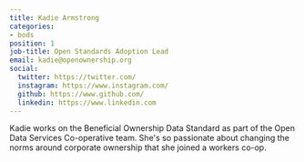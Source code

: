 ```yaml
---
title: Kadie Armstrong
categories:
- bods
position: 1
job-title: Open Standards Adoption Lead
email: kadie@openownership.org
social:
  twitter: https://twitter.com/
  instagram: https://www.instagram.com/
  github: https://www.github.com/
  linkedin: https://www.linkedin.com
---
```


Kadie works on the Beneficial Ownership Data Standard as part of the Open Data Services Co-operative team. She's so passionate about changing the norms around corporate ownership that she joined a workers co-op.
